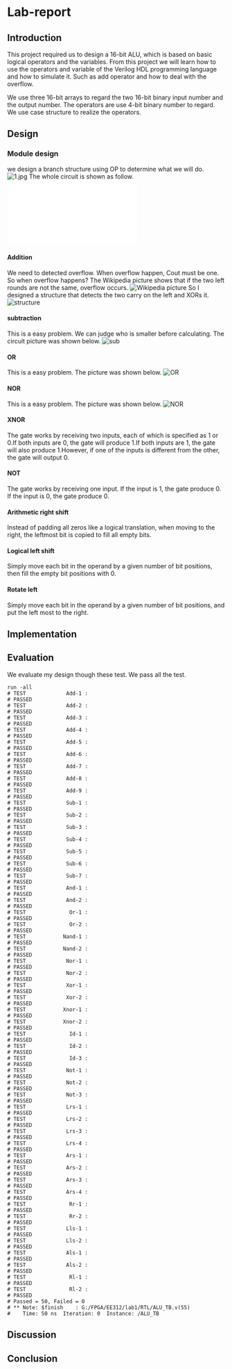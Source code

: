 # Lab-report

## Introduction

This project required us to design a 16-bit ALU, which is based on basic logical operators and the variables.
From this project we will learn how to use the operators and variable of the Verilog HDL programming language and how to simulate it.
Such as add operator and how to deal with the overflow.


We use three 16-bit arrays to regard the two 16-bit binary input number and the output number.
The operators are use 4-bit binary number to regard.
We use case structure to realize the operators.

## Design

### Module design

we design a branch structure using OP to determine what we will do.
![1.jpg](1.jpg)
The whole circuit is shown as follow.
![lab1](lab1.pdf)

#### Addition

We need to detected overflow.
When overflow happen, Cout must be one.
So when overflow happens?
The Wikipedia picture shows that if the two left rounds are not the same, overflow occurs.
![Wikipedia picture](2.PNG)
So I designed a structure that detects the two carry on the left and XORs it.
![structure](3.PNG)

#### subtraction

This is a easy problem.
We can judge who is smaller before calculating.
The circuit picture was shown below.
![sub](sub.PNG)

#### OR

This is a easy problem.
The picture was shown below.
![OR](OR.PNG)

#### NOR

This is a easy problem.
The picture was shown below.
![NOR](NOR.PNG)

#### XNOR

The gate works by receiving two inputs, each of which is specified as 1 or 0.If both inputs are 0, the gate will produce 1.If both inputs are 1, the gate will also produce 1.However, if one of the inputs is different from the other, the gate will output 0.

#### NOT

The gate works by receiving one input. If the input is 1, the gate produce 0. If the input is 0, the gate produce 0.

#### Arithmetic right shift

Instead of padding all zeros like a logical translation, when moving to the right, the leftmost bit is copied to fill all empty bits.

#### Logical left shift

Simply move each bit in the operand by a given number of bit positions, then fill the empty bit positions with 0.

#### Rotate left

Simply move each bit in the operand by a given number of bit positions, and put the left most to the right.

## Implementation

## Evaluation

We evaluate my design though these test.
We pass all the test.

    run -all
    # TEST             Add-1 :
    # PASSED
    # TEST             Add-2 :
    # PASSED
    # TEST             Add-3 :
    # PASSED
    # TEST             Add-4 :
    # PASSED
    # TEST             Add-5 :
    # PASSED
    # TEST             Add-6 :
    # PASSED
    # TEST             Add-7 :
    # PASSED
    # TEST             Add-8 :
    # PASSED
    # TEST             Add-9 :
    # PASSED
    # TEST             Sub-1 :
    # PASSED
    # TEST             Sub-2 :
    # PASSED
    # TEST             Sub-3 :
    # PASSED
    # TEST             Sub-4 :
    # PASSED
    # TEST             Sub-5 :
    # PASSED
    # TEST             Sub-6 :
    # PASSED
    # TEST             Sub-7 :
    # PASSED
    # TEST             And-1 :
    # PASSED
    # TEST             And-2 :
    # PASSED
    # TEST              Or-1 :
    # PASSED
    # TEST              Or-2 :
    # PASSED
    # TEST            Nand-1 :
    # PASSED
    # TEST            Nand-2 :
    # PASSED
    # TEST             Nor-1 :
    # PASSED
    # TEST             Nor-2 :
    # PASSED
    # TEST             Xor-1 :
    # PASSED
    # TEST             Xor-2 :
    # PASSED
    # TEST            Xnor-1 :
    # PASSED
    # TEST            Xnor-2 :
    # PASSED
    # TEST              Id-1 :
    # PASSED
    # TEST              Id-2 :
    # PASSED
    # TEST              Id-3 :
    # PASSED
    # TEST             Not-1 :
    # PASSED
    # TEST             Not-2 :
    # PASSED
    # TEST             Not-3 :
    # PASSED
    # TEST             Lrs-1 :
    # PASSED
    # TEST             Lrs-2 :
    # PASSED
    # TEST             Lrs-3 :
    # PASSED
    # TEST             Lrs-4 :
    # PASSED
    # TEST             Ars-1 :
    # PASSED
    # TEST             Ars-2 :
    # PASSED
    # TEST             Ars-3 :
    # PASSED
    # TEST             Ars-4 :
    # PASSED
    # TEST              Rr-1 :
    # PASSED
    # TEST              Rr-2 :
    # PASSED
    # TEST             Lls-1 :
    # PASSED
    # TEST             Lls-2 :
    # PASSED
    # TEST             Als-1 :
    # PASSED
    # TEST             Als-2 :
    # PASSED
    # TEST              Rl-1 :
    # PASSED
    # TEST              Rl-2 :
    # PASSED
    # Passed = 50, Failed = 0
    # ** Note: $finish    : G:/FPGA/EE312/lab1/RTL/ALU_TB.v(55)
    #    Time: 50 ns  Iteration: 0  Instance: /ALU_TB

## Discussion

## Conclusion

